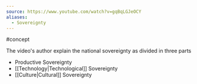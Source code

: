 ```yaml
---
source: https://www.youtube.com/watch?v=gqBqLGJeOCY
aliases:
  - Sovereignty
---
```


#concept

The video's author explain the national sovereignty as divided in three parts

- Productive Sovereignty
- [[Technology|Technological]] Sovereignty
- [[Culture|Cultural]] Sovereignty
